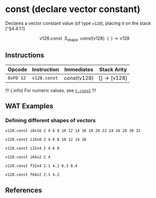 
# const (declare vector constant)

Declares a vector constant value (of type `v128`), placing it on the stack [^§4.4.1.1]

$$
\mathsf{v128.const} \enspace
S_\mathsf{shape} \enspace
const(\mathsf{v128})
\enspace
( \enspace ) \to \mathsf{v128}
$$



## Instructions

| Opcode    | Instruction  | Immediates     | Stack Arity |
|-----------|--------------|----------------|-------------|
| `0xFD 12` | `v128.const` | $const(\mathsf{v128})$ | $[ ] \to [ \mathsf{v128} ]$ |

!!! {.info}
For numeric values, see [`t.const`](../numeric/const.md)
!!!



## WAT Examples

### Defining different shapes of vectors

```wasm
v128.const i8x16 2 4 6 8 10 12 14 16 18 20 22 24 26 28 30 32

v128.const i16x8 2 4 6 8 10 12 14 16

v128.const i32x4 2 4 6 8

v128.const i64x2 2 4

v128.const f32x4 2.1 4.2 6.3 8.4

v128.const f64x2 2.1 4.2
```


## References

[^§2.4.2]: _WebAssembly Core Specification, Structure, Vector Instructions_ - <https://webassembly.github.io/spec/core/bikeshed/#vector-instructions%E2%91%A0>
[^§4.4.3.1]: _WebAssembly Core Specification, Execution, Vector Instructions, v128.const c_ - <https://webassembly.github.io/spec/core/bikeshed/#-hrefsyntax-valtypemathsfv128mathsfhrefsyntax-instr-vecmathsfconstc%E2%91%A0>

